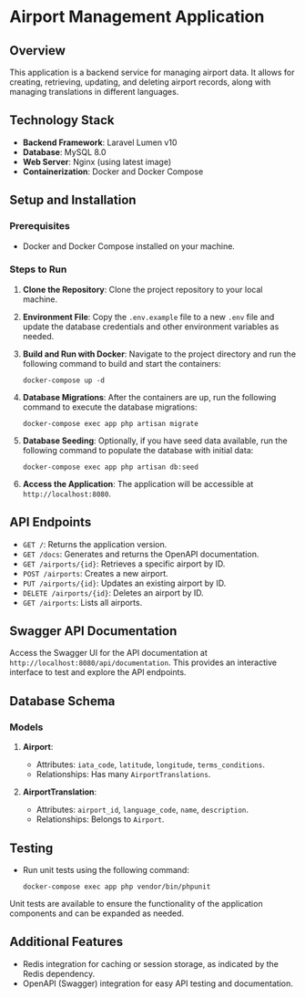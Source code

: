 # Airport Management Application

## Overview
This application is a backend service for managing airport data. It allows for creating, retrieving, updating, and deleting airport records, along with managing translations in different languages.

## Technology Stack
- **Backend Framework**: Laravel Lumen v10
- **Database**: MySQL 8.0
- **Web Server**: Nginx (using latest image)
- **Containerization**: Docker and Docker Compose

## Setup and Installation

### Prerequisites
- Docker and Docker Compose installed on your machine.

### Steps to Run
1. **Clone the Repository**: 
   Clone the project repository to your local machine.

2. **Environment File**:
   Copy the `.env.example` file to a new `.env` file and update the database credentials and other environment variables as needed.

3. **Build and Run with Docker**:
   Navigate to the project directory and run the following command to build and start the containers:
   ```
   docker-compose up -d
   ```

4. **Database Migrations**:
   After the containers are up, run the following command to execute the database migrations:
   ```
   docker-compose exec app php artisan migrate
   ```

5. **Database Seeding**:
   Optionally, if you have seed data available, run the following command to populate the database with initial data:
   ```
   docker-compose exec app php artisan db:seed
   ```

6. **Access the Application**:
   The application will be accessible at `http://localhost:8080`.

## API Endpoints
- `GET /`: Returns the application version.
- `GET /docs`: Generates and returns the OpenAPI documentation.
- `GET /airports/{id}`: Retrieves a specific airport by ID.
- `POST /airports`: Creates a new airport.
- `PUT /airports/{id}`: Updates an existing airport by ID.
- `DELETE /airports/{id}`: Deletes an airport by ID.
- `GET /airports`: Lists all airports.

## Swagger API Documentation
Access the Swagger UI for the API documentation at `http://localhost:8080/api/documentation`. This provides an interactive interface to test and explore the API endpoints.

## Database Schema
### Models
1. **Airport**: 
   - Attributes: `iata_code`, `latitude`, `longitude`, `terms_conditions`.
   - Relationships: Has many `AirportTranslations`.

2. **AirportTranslation**: 
   - Attributes: `airport_id`, `language_code`, `name`, `description`.
   - Relationships: Belongs to `Airport`.

## Testing
- Run unit tests using the following command:
  ```
  docker-compose exec app php vendor/bin/phpunit
  ```

Unit tests are available to ensure the functionality of the application components and can be expanded as needed.

## Additional Features
- Redis integration for caching or session storage, as indicated by the Redis dependency.
- OpenAPI (Swagger) integration for easy API testing and documentation.
